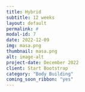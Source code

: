 ```yaml
---
title: Hybrid
subtitle: 12 weeks
layout: default
permalink: #
modal-id: 7
date: 2022-12-09
img: masa.png
thumbnail: masa.png 
alt: image-alt
project-date: December 2022
client: Start Bootstrap
category: "Body Building"
coming_soon_ribbon: "yes"
---
```


